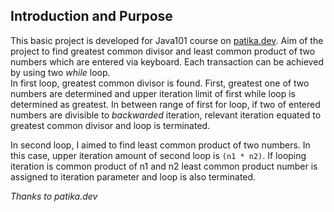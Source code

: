 ## Introduction and Purpose
This basic project is developed for Java101 course on <a href="https://patika.dev">patika.dev</a>. Aim of the project to find greatest common divisor and least common product of two numbers which are entered via keyboard. Each transaction can be achieved by using two <i>while</i> loop.<br/>
In first loop, greatest common divisor is found. First, greatest one of two numbers are determined and upper iteration limit of first while loop is determined as greatest. In between range of first for loop, if two of entered numbers are divisible to <i>backwarded</i> iteration, relevant iteration equated to greatest common divisor and loop is terminated.

In second loop, I aimed to find least common product of two numbers. In this case, upper iteration amount of second loop is ```(n1 * n2)```.
If looping iteration is common product of n1 and n2 least common product number is assigned to iteration parameter and loop is also terminated.

<i>Thanks to patika.dev</i>